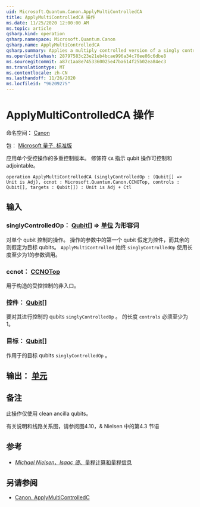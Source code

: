```yaml
---
uid: Microsoft.Quantum.Canon.ApplyMultiControlledCA
title: ApplyMultiControlledCA 操作
ms.date: 11/25/2020 12:00:00 AM
ms.topic: article
qsharp.kind: operation
qsharp.namespace: Microsoft.Quantum.Canon
qsharp.name: ApplyMultiControlledCA
qsharp.summary: Applies a multiply controlled version of a singly controlled operation. The modifier `CA` indicates that the single-qubit operation is controllable and adjointable.
ms.openlocfilehash: 28797583c23e21eb4bcae996a34c70ee06c6dbe8
ms.sourcegitcommit: a87c1aa8e7453360025e47ba614f25b02ea84ec3
ms.translationtype: MT
ms.contentlocale: zh-CN
ms.lasthandoff: 11/26/2020
ms.locfileid: "96209275"
---
```

# <a name="applymulticontrolledca-operation"></a>ApplyMultiControlledCA 操作

命名空间： [Canon](xref:Microsoft.Quantum.Canon)

包： [Microsoft 量子. 标准版](https://nuget.org/packages/Microsoft.Quantum.Standard)


应用单个受控操作的多重控制版本。
修饰符 `CA` 指示 qubit 操作可控制和 adjointable。

```qsharp
operation ApplyMultiControlledCA (singlyControlledOp : (Qubit[] => Unit is Adj), ccnot : Microsoft.Quantum.Canon.CCNOTop, controls : Qubit[], targets : Qubit[]) : Unit is Adj + Ctl
```


## <a name="input"></a>输入

### <a name="singlycontrolledop--qubit--unit--is-adj"></a>singlyControlledOp： [Qubit](xref:microsoft.quantum.lang-ref.qubit)[] => [单位](xref:microsoft.quantum.lang-ref.unit)  为形容词

对单个 qubit 控制的操作。
操作的参数中的第一个 qubit 假定为控件，而其余的则假定为目标 qubits。
`ApplyMultiControlled` 始终 `singlyControlledOp` 使用长度至少为1的参数调用。


### <a name="ccnot--ccnotop"></a>ccnot： [CCNOTop](xref:Microsoft.Quantum.Canon.CCNOTop)

用于构造的受控控制的非入口。


### <a name="controls--qubit"></a>控件： [Qubit](xref:microsoft.quantum.lang-ref.qubit)[]

要对其进行控制的 qubits `singlyControlledOp` 。
的长度 `controls` 必须至少为1。


### <a name="targets--qubit"></a>目标： [Qubit](xref:microsoft.quantum.lang-ref.qubit)[]

作用于的目标 qubits `singlyControlledOp` 。



## <a name="output--unit"></a>输出： [单元](xref:microsoft.quantum.lang-ref.unit)



## <a name="remarks"></a>备注

此操作仅使用 clean ancilla qubits。

有关说明和线路关系图，请参阅图4.10，& Nielsen 中的第4.3 节语

## <a name="references"></a>参考

- [*Michael Nielsen、Isaac 语*、量程计算和量程信息](http://doi.org/10.1017/CBO9780511976667)

## <a name="see-also"></a>另请参阅

- [Canon. ApplyMultiControlledC](xref:Microsoft.Quantum.Canon.ApplyMultiControlledC)
